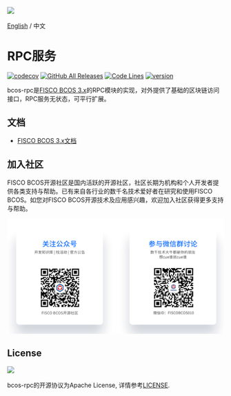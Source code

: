![](https://github.com/FISCO-BCOS/FISCO-BCOS/raw/master/docs/images/FISCO_BCOS_Logo.svg?sanitize=true)

[English](../README.md) / 中文

# RPC服务

[![codecov](https://codecov.io/gh/FISCO-BCOS/bcos-rpc/branch/master/graph/badge.svg)](https://codecov.io/gh/FISCO-BCOS/bcos-rpc)
[![GitHub All Releases](https://img.shields.io/github/downloads/FISCO-BCOS/bcos-rpc/total.svg)](https://github.com/FISCO-BCOS/bcos-rpc)
[![Code Lines](https://tokei.rs/b1/github/FISCO-BCOS/bcos-rpc?category=code)](https://github.com/FISCO-BCOS/bcos-rpc)
[![version](https://img.shields.io/github/tag/FISCO-BCOS/bcos-rpc.svg)](https://github.com/FISCO-BCOS/bcos-rpc/releases/latest)


bcos-rpc是[FISCO BCOS 3.x](https://github.com/FISCO-BCOS/FISCO-BCOS)的RPC模块的实现，对外提供了基础的区块链访问接口，RPC服务无状态，可平行扩展。

## 文档

- [FISCO BCOS 3.x文档](https://fisco-bcos-doc.readthedocs.io/)

## 加入社区

FISCO BCOS开源社区是国内活跃的开源社区，社区长期为机构和个人开发者提供各类支持与帮助。已有来自各行业的数千名技术爱好者在研究和使用FISCO BCOS。如您对FISCO BCOS开源技术及应用感兴趣，欢迎加入社区获得更多支持与帮助。

![](https://raw.githubusercontent.com/FISCO-BCOS/LargeFiles/master/images/QR_image.png)


## License

[![](https://img.shields.io/github/license/FISCO-BCOS/bcos-rpc.svg)](../LICENSE)

bcos-rpc的开源协议为Apache License, 详情参考[LICENSE](../LICENSE).